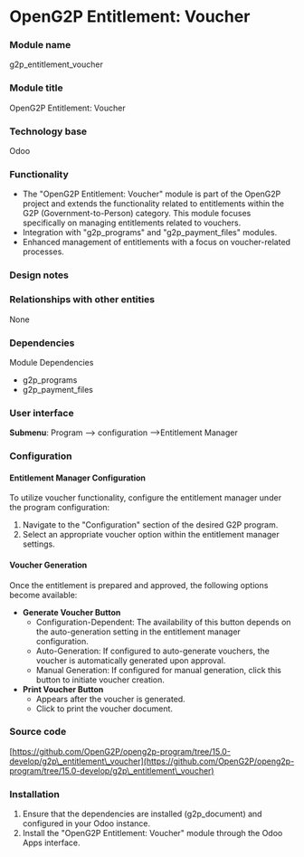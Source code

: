 # OpenG2P Entitlement: Voucher

### Module name

g2p\_entitlement\_voucher

### Module title

OpenG2P Entitlement: Voucher

### Technology base

Odoo

### Functionality

* The "OpenG2P Entitlement: Voucher" module is part of the OpenG2P project and extends the functionality related to entitlements within the G2P (Government-to-Person) category. This module focuses specifically on managing entitlements related to vouchers.
* Integration with "g2p\_programs" and "g2p\_payment\_files" modules.
* Enhanced management of entitlements with a focus on voucher-related processes.

### Design notes

### Relationships with other entities

None

### Dependencies

Module Dependencies

* g2p\_programs
* g2p\_payment\_files

### User interface

**Submenu**: Program --> configuration -->Entitlement Manager

### Configuration

#### Entitlement Manager Configuration

To utilize voucher functionality, configure the entitlement manager under the program configuration:

1. Navigate to the "Configuration" section of the desired G2P program.
2. Select an appropriate voucher option within the entitlement manager settings.

#### Voucher Generation

Once the entitlement is prepared and approved, the following options become available:

* **Generate Voucher Button**
  * Configuration-Dependent: The availability of this button depends on the auto-generation setting in the entitlement manager configuration.
  * Auto-Generation: If configured to auto-generate vouchers, the voucher is automatically generated upon approval.
  * Manual Generation: If configured for manual generation, click this button to initiate voucher creation.
* **Print Voucher Button**
  * Appears after the voucher is generated.
  * Click to print the voucher document.

### Source code

[https://github.com/OpenG2P/openg2p-program/tree/15.0-develop/g2p\_entitlement\_voucher](https://github.com/OpenG2P/openg2p-program/tree/15.0-develop/g2p\_entitlement\_voucher)

### Installation

1. Ensure that the dependencies are installed (g2p\_document) and configured in your Odoo instance.
2. Install the "OpenG2P Entitlement: Voucher" module through the Odoo Apps interface.
